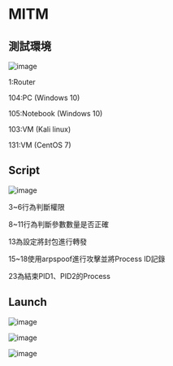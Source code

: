 # MITM

## 測試環境
![image](https://user-images.githubusercontent.com/69759142/168472086-6418b2b9-c674-4736-94b6-8ace1e228e36.png)

1:Router

104:PC (Windows 10)

105:Notebook (Windows 10)

103:VM (Kali linux)

131:VM (CentOS 7)

## Script

![image](https://user-images.githubusercontent.com/69759142/168472356-4beb570f-59fb-4ecf-b2b4-1cf2bed2c8ae.png)

3~6行為判斷權限

8~11行為判斷參數數量是否正確

13為設定將封包進行轉發

15~18使用arpspoof進行攻擊並將Process ID記錄

23為結束PID1、PID2的Process

## Launch

![image](https://user-images.githubusercontent.com/69759142/168472437-6fe79ff5-0756-4aac-95fb-a3eac3964544.png)


![image](https://user-images.githubusercontent.com/69759142/168472274-1787c042-c40e-4949-81b0-6960dbddb726.png)

![image](https://user-images.githubusercontent.com/69759142/168472965-ffcc5075-d9d8-4ad8-aec5-c6852139052a.png)


